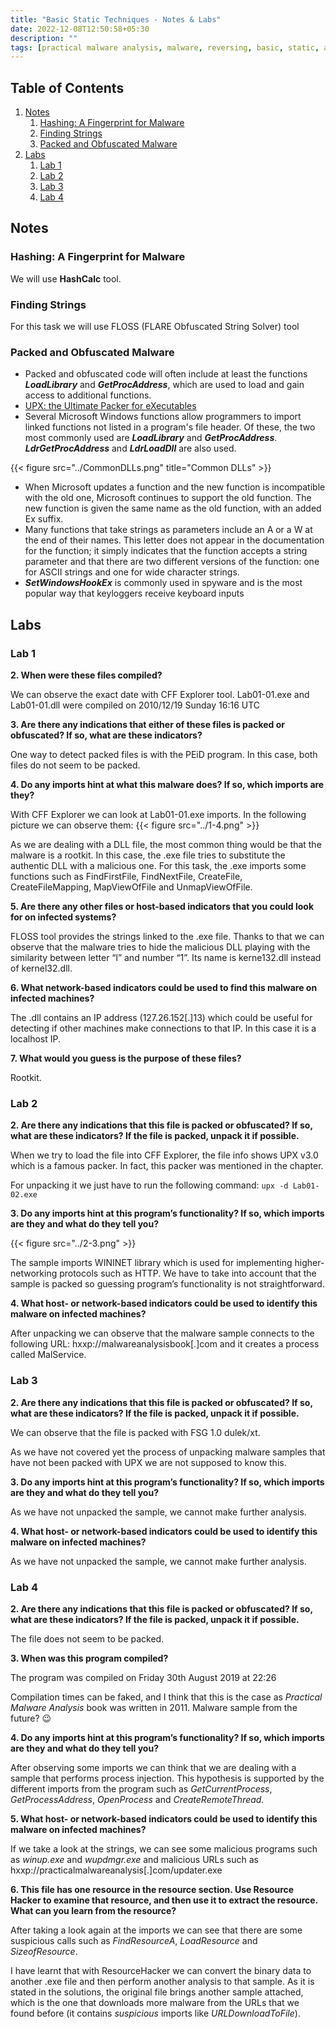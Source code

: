 ```yaml
---
title: "Basic Static Techniques - Notes & Labs"
date: 2022-12-08T12:50:58+05:30
description: ""
tags: [practical malware analysis, malware, reversing, basic, static, analysis, unpacking]
---
```

## Table of Contents
1. [Notes](#Notes)
   1. [Hashing: A Fingerprint for Malware](#Hashing-A-Fingerprint-for-Malware)
   2. [Finding Strings](#Finding-Strings)
   3. [Packed and Obfuscated Malware](#Packed-and-Obfuscated-Malware)
2. [Labs](#Labs)
   1. [Lab 1](#Lab-1)
   2. [Lab 2](#Lab-2)
   3. [Lab 3](#Lab-3)
   4. [Lab 4](#Lab-4)


## Notes
### Hashing: A Fingerprint for Malware
We will use **HashCalc** tool.

### Finding Strings
For this task we will use FLOSS (FLARE Obfuscated String Solver) tool 

### Packed and Obfuscated Malware
- Packed and obfuscated code will often include at least the functions **_LoadLibrary_** and **_GetProcAddress_**, which are used to load and gain access to additional functions.
- [UPX: the Ultimate Packer for eXecutables](https://upx.github.io/)
- Several Microsoft Windows functions allow programmers to import linked functions not listed in a program's file header. Of these, the two most commonly used are **_LoadLibrary_** and **_GetProcAddress_**. **_LdrGetProcAddress_** and **_LdrLoadDll_** are also used.

{{< figure src="../CommonDLLs.png" title="Common DLLs" >}}

- When Microsoft updates a function and the new function is incompatible with the old one, Microsoft continues to support the old function. The new function is given the same name as the old function, with an added Ex suffix.
- Many functions that take strings as parameters include an A or a W at the end of their names. This letter does not appear in the documentation for the function; it simply indicates that the function accepts a string parameter and that there are two different versions of the function: one for ASCII strings and one for wide character strings.
- **_SetWindowsHookEx_** is commonly used in spyware and is the most popular way that keyloggers receive keyboard inputs

## Labs

### Lab 1

**2. When were these files compiled?**

We can observe the exact date with CFF Explorer tool. Lab01-01.exe and Lab01-01.dll were compiled on 2010/12/19 Sunday 16:16 UTC

**3. Are there any indications that either of these files is packed or obfuscated? If so, what are these indicators?**

One way to detect packed files is with the PEiD program. In this case, both files do not seem to be packed.

**4. Do any imports hint at what this malware does? If so, which imports are they?**

With CFF Explorer we can look at Lab01-01.exe imports. In the following picture we can observe them:
{{< figure src="../1-4.png" >}}

As we are dealing with a DLL file, the most common thing would be that the malware is a rootkit. In this case, the .exe file tries to substitute the authentic DLL with a malicious one. For this task, the .exe imports some functions such as FindFirstFile, FindNextFile, CreateFile, CreateFileMapping, MapViewOfFile and UnmapViewOfFile.

**5. Are there any other files or host-based indicators that you could look for on infected systems?**

FLOSS tool provides the strings linked to the .exe file. Thanks to that we can observe that the malware tries to hide the malicious DLL playing with the similarity between letter “l” and number “1”. Its name is kerne132.dll instead of kernel32.dll.

**6. What network-based indicators could be used to find this malware on infected machines?**

The .dll contains an IP address (127.26.152[.]13) which could be useful for detecting if other machines make connections to that IP. In this case it is a localhost IP.

**7. What would you guess is the purpose of these files?**

Rootkit.


### Lab 2

**2. Are there any indications that this file is packed or obfuscated? If so, what are these indicators? If the file is packed, unpack it if possible.**

When we try to load the file into CFF Explorer, the file info shows UPX v3.0 which is a famous packer. In fact, this packer was mentioned in the chapter.

For unpacking it we just have to run the following command: `upx -d Lab01-02.exe`

**3. Do any imports hint at this program’s functionality? If so, which imports are they and what do they tell you?**

{{< figure src="../2-3.png" >}}

The sample imports WININET library which is used for implementing higher-networking protocols such as HTTP. We have to take into account that the sample is packed so guessing program’s functionality is not straightforward.

**4. What host- or network-based indicators could be used to identify this malware on infected machines?**

After unpacking we can observe that the malware sample connects to the following URL: hxxp://malwareanalysisbook[.]com and it creates a process called MalService.


### Lab 3

**2. Are there any indications that this file is packed or obfuscated? If so, what are these indicators? If the file is packed, unpack it if possible.**

We can observe that the file is packed with FSG 1.0 dulek/xt.

As we have not covered yet the process of unpacking malware samples that have not been packed with UPX we are not supposed to know this.

**3. Do any imports hint at this program’s functionality? If so, which imports are they and what do they tell you?**

As we have not unpacked the sample, we cannot make further analysis.

**4. What host- or network-based indicators could be used to identify this malware on infected machines?**

As we have not unpacked the sample, we cannot make further analysis.


### Lab 4

**2. Are there any indications that this file is packed or obfuscated? If so, what are these indicators? If the file is packed, unpack it if possible.**

The file does not seem to be packed.

**3. When was this program compiled?**

The program was compiled on Friday 30th August 2019 at 22:26

Compilation times can be faked, and I think that this is the case as _Practical Malware Analysis_ book was written in 2011. Malware sample from the future? 😉

**4. Do any imports hint at this program’s functionality? If so, which imports are they and what do they tell you?**

After observing some imports we can think that we are dealing with a sample that performs process injection. This hypothesis is supported by the different imports from the program such as _GetCurrentProcess_, _GetProcessAddress_, _OpenProcess_ and _CreateRemoteThread._

**5. What host- or network-based indicators could be used to identify this malware on infected machines?**

If we take a look at the strings, we can see some malicious programs such as _winup.exe_ and _wupdmgr.exe_ and malicious URLs such as hxxp://practicalmalwareanalysis[.]com/updater.exe

**6. This file has one resource in the resource section. Use Resource Hacker to examine that resource, and then use it to extract the resource. What can you learn from the resource?**

After taking a look again at the imports we can see that there are some suspicious calls such as *FindResourceA*, *LoadResource* and *SizeofResource*.

I have learnt that with ResourceHacker we can convert the binary data to another .exe file and then perform another analysis to that sample. As it is stated in the solutions, the original file brings another sample attached, which is the one that downloads more malware from the URLs that we found before (it contains *suspicious* imports like *URLDownloadToFile*).
